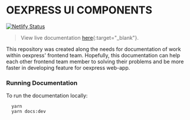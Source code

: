 # OEXPRESS UI COMPONENTS
[![Netlify Status](https://api.netlify.com/api/v1/badges/18d15bcb-7296-4340-925a-492369d5af04/deploy-status)](https://app.netlify.com/sites/oex-components/deploys)

> View live documentation [here](https://oex-components.netlify.app/){:target="_blank"}.


This repository was created along the needs for documentation of work within oexpress' frontend team. Hopefully, this documentation can help each other frontend team member to solving their problems and be more faster in developing feature for oexpress web-app.

### Running Documentation
To run the documentation locally:
```script
  yarn
  yarn docs:dev
```


